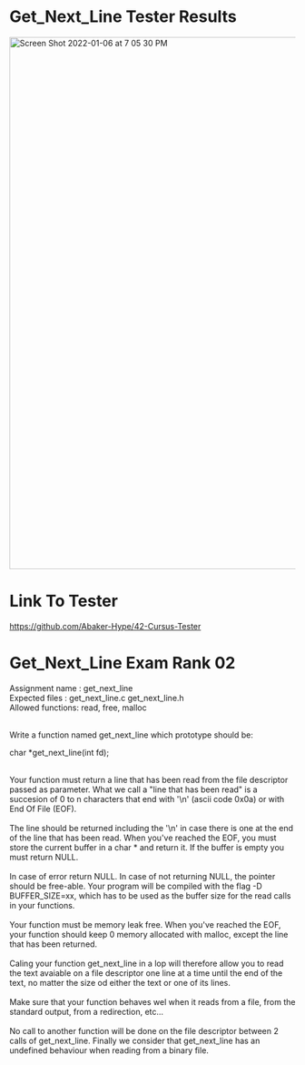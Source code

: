 # Get_Next_Line Tester Results

<img width="936" alt="Screen Shot 2022-01-06 at 7 05 30 PM" src="https://user-images.githubusercontent.com/58959408/148353835-08c16533-54d6-427f-99ab-e398b53fcfa6.png">

# Link To Tester

https://github.com/Abaker-Hype/42-Cursus-Tester

# Get_Next_Line Exam Rank 02

Assignment name  : get_next_line <br />
Expected files   : get_next_line.c get_next_line.h <br />
Allowed functions: read, free, malloc

<br />
Write a function named get_next_line which prototype should be:

char	  *get_next_line(int fd);

<br />
Your function must return a line that has been read from the file descriptor
passed as parameter. What we call a "line that has been read" is a succesion of 0 to n characters
that end with '\n' (ascii code 0x0a) or with End Of File (EOF).
<br />
<br />
The line should be returned including the '\n' in case there is one at the end
of the line that has been read. When you've reached the EOF, you must store the current buffer in a char * and
return it. If the buffer is empty you must return NULL.
<br />
<br />
In case of error return NULL. In case of not returning NULL, the pointer should 
be free-able. Your program will be compiled with the flag -D BUFFER_SIZE=xx, which has to be
used as the buffer size for the read calls in your functions.
<br />
<br />
Your function must be memory leak free. When you've reached the EOF, your function should keep 0 memory allocated with
malloc, except the line that has been returned.
<br />
<br />
Caling your function get_next_line in a lop will therefore allow you to read
the text avaiable on a file descriptor one line at a time until the end of the 
text, no matter the size od either the text or one of its lines.
<br />
<br />
Make sure that your function behaves wel when it reads from a file, from the
standard output, from a redirection, etc... 
<br />
<br />
No call to another function will be done on the file descriptor between 2 calls
of get_next_line. Finally we consider that get_next_line has an undefined behaviour when reading
from a binary file.
